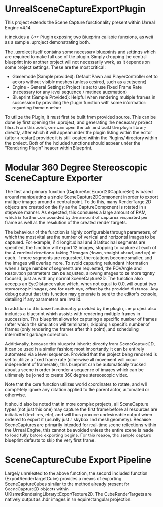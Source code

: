 UnrealSceneCaptureExportPlugin
==============================

This project extends the Scene Capture functionality present within Unreal Engine v4.14.

It includes a C++ Plugin exposing two Blueprint callable functions, as well as a sample .uproject demonstrating both.

The .uproject itself contains some necessary blueprints and settings which are required to make full use of the plugin. Simply dropping the central blueprint into another project will not necessarily work, as it depends on some project settings. These are the most critical:

* Gamemode (Sample provided): Default Pawn and PlayerController set to actors without visible meshes (unless desired, such as a cutscene)
* Engine - General Settings: Project is set to use Fixed Frame Rate (necessary for any level sequence / matinee automation)
* Blueprint (Sample Provided): Helpful when rendering multiple frames in succession by providing the plugin function with some information regarding frame number.

To utilize the Plugin, it must first be built from provided source. This can be done by first opening the .uproject, and generating the necessary project files. From this point, one can open the .sln and build the plugin library directly, after which it will appear under the plugin listing within the editor (after a restart) provided it is still located within the Plugins/ directory within the project. Both of the included functions should appear under the "Rendering Plugin" header within Blueprint.

Modular 360 Degree Stereoscopic SceneCapture Exporter
=======================================================

The first and primary function (CaptureAndExport2DCaptureSet) is based around manipulating a single SceneCapture2DComponent in order to export multiple images around a central point. To do this, many RenderTarget2D objects are created on the fly as the CaptureComponent is rotated in a stepwise manner. As expected, this consumes a large amount of RAM, which is further compounded by the amount of captures requested per frame as well as the resolution of the created render targets.

The behaviour of the function is highly configurable through parameters, of which the most vital are the number of vertical and horizontal images to be captured. For example, if 4 longitudinal and 3 latitudinal segments are specified, the function will export 12 images, stopping to capture at each of the 4 cardinal directions, taking 3 images (down, straight ahead, and up) at each. If more segments are requested, the rotations become smaller, and the images will overlap more. To avoid capturing redundant information when a large number of segments are requested, the FOVAngle and Resolution parameters can be adjusted, allowing images to be more tightly focused, just as with any normal SceneCapture2D. The function also accepts an EyeDistance value which, when not equal to 0.0, will ouptut two stereoscopic images, one for each eye, offset by the provided distance. Any debug output that this function may generate is sent to the editor's console, detailing if any parameters are invalid.

In addition to this base functionality provided by the plugin, the project also includes a blueprint which assists with rendering multiple frames in succession. This blueprint allows for capturing a specific number of frames (after which the simulation will terminate), skipping a specific number of frames (only rendering the frames after this point), and scheduling intermittent garbage collection. 

Additionally, because this blueprint inherits directly from SceneCapture2D, it can be used in a similar fashion; most importantly, it can be entirely automated via a level sequence. Provided that the project being rendered is set to utilize a fixed frame rate (otherwise all movement will occur independent of framerate), this blueprint can be automatically trucked about a scene in order to render a sequence of images which can be ultimately be joined to create 360 degree stereoscopic video.

Note that the core function utilizes world coordinates to rotate, and will completely ignore any rotation applied to the parent actor, automated or otherwise.

It should also be noted that in more complex projects, all SceneCapture types (not just this one) may capture the first frame before all resources are initialized (textures, etc), and will thus produce undesireable output when ordered to export it (usually just a skybox and mesh geometry). Because SceneCaptures are primarily intended for real-time scene reflections within the Unreal Engine, this cannot be avoided unless the entire scene is made to load fully before exporting begins. For this reason, the sample capture blueprint defaults to skip the very first frame.

SceneCaptureCube Export Pipeline
================================

Largely unreleated to the above function, the second included function (ExportRenderTargetCube) provides a means of exporting SceneCaptureCubes similar to the method already present for SceneCapture2D objects within UKismetRenderingLibrary::ExportTexture2D.
The CubeRenderTargets are natively output as .hdr images in an equirectangular projection.

